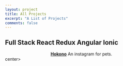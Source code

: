 ```yaml
---
layout: project
title: All Projects
excerpt: "A List of Projects"
comments: false
---
```


## Full Stack React Redux Angular Ionic

<center><a href="http://github.com/hokonodev/hokono"><b>Hokono</b></a> An instagram for pets.</center>center>

